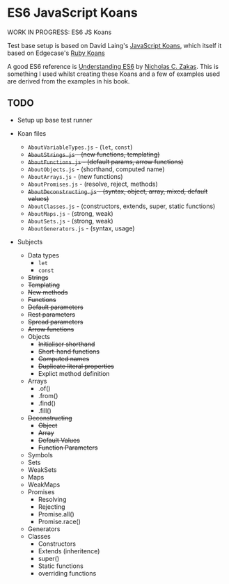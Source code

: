 # ES6 JavaScript Koans

WORK IN PROGRESS: ES6 JS Koans

Test base setup is based on David Laing's [JavaScript Koans](https://github.com/mrdavidlaing/javascript-koans), which itself it based on Edgecase's [Ruby Koans](https://github.com/edgecase/ruby_koans)

A good ES6 reference is [Understanding ES6](https://leanpub.com/understandinges6/read/) by [Nicholas C. Zakas](https://www.nczonline.net/). This is something I used whilst creating these Koans and a few of examples used are derived from the examples in his book.

## TODO

* Setup up base test runner

* Koan files
  * `AboutVariableTypes.js` - (`let`, `const`)
  * ~~`AboutStrings.js` - (new functions, templating)~~
  * ~~`AboutFunctions.js` - (default params, arrow functions)~~
  * `AboutObjects.js` - (shorthand, computed name)
  * `AboutArrays.js` - (new functions)
  * `AboutPromises.js` - (resolve, reject, methods)
  * ~~`AboutDeconstructing.js` - (syntax, object, array, mixed, default values)~~
  * `AboutClasses.js` - (constructors, extends, super, static functions)
  * `AboutMaps.js` - (strong, weak)
  * `AboutSets.js` - (strong, weak)
  * `AboutGenerators.js` - (syntax, usage)

* Subjects
  * Data types
    * `let`
    * `const`
  * ~~Strings~~
   * ~~Templating~~
   * ~~New methods~~
  * ~~Functions~~
   * ~~Default parameters~~
   * ~~Rest parameters~~
   * ~~Spread parameters~~
   * ~~Arrow functions~~
  * Objects
    * ~~Initialiser shorthand~~
    * ~~Short-hand functions~~
    * ~~Computed names~~
    * ~~Duplicate literal properties~~
    * Explict method definition
  * Arrays
    * .of()
    * .from()
    * .find()
    * .fill()
  * ~~Deconstructing~~
     * ~~Object~~
     * ~~Array~~
     * ~~Default Values~~
     * ~~Function Parameters~~
  * Symbols
  * Sets
  * WeakSets
  * Maps
  * WeakMaps
  * Promises
    * Resolving
    * Rejecting
    * Promise.all()
    * Promise.race()
  * Generators
  * Classes
    * Constructors
    * Extends (inheritence)
    * super()
    * Static functions
    * overriding functions
